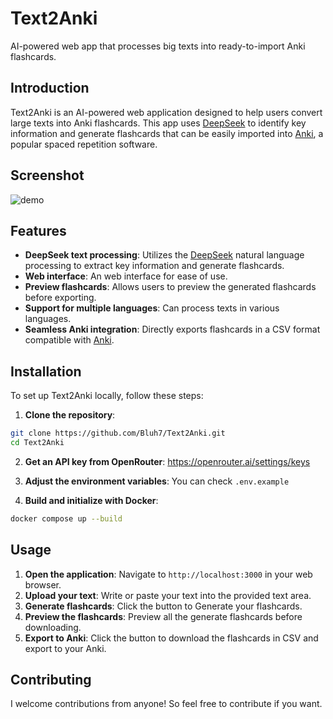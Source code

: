 ﻿# Text2Anki
AI-powered web app that processes big texts into ready-to-import Anki flashcards.

## Introduction
Text2Anki is an AI-powered web application designed to help users convert large texts into Anki flashcards. This app uses [DeepSeek](https://www.deepseek.com) to identify key information and generate flashcards that can be easily imported into [Anki](https://apps.ankiweb.net), a popular spaced repetition software.

## Screenshot
![demo](https://i.imgur.com/YmcZH75.png)

## Features
- **DeepSeek text processing**: Utilizes the [DeepSeek](https://www.deepseek.com) natural language processing to extract key information and generate flashcards.
- **Web interface**: An web interface for ease of use.
- **Preview flashcards**: Allows users to preview the generated flashcards before exporting.
- **Support for multiple languages**: Can process texts in various languages.
- **Seamless Anki integration**: Directly exports flashcards in a CSV format compatible with [Anki](https://apps.ankiweb.net).

## Installation
To set up Text2Anki locally, follow these steps:

1. **Clone the repository**:
```bash
git clone https://github.com/Bluh7/Text2Anki.git
cd Text2Anki
```

2. **Get an API key from OpenRouter**: https://openrouter.ai/settings/keys

2. **Adjust the environment variables**: You can check `.env.example`

3. **Build and initialize with Docker**:
```bash
docker compose up --build
```
## Usage

1. **Open the application**: Navigate to `http://localhost:3000` in your web browser.
2. **Upload your text**: Write or paste your text into the provided text area.
3. **Generate flashcards**: Click the button to Generate your flashcards.
4. **Preview the flashcards**: Preview all the generate flashcards before downloading.
5. **Export to Anki**: Click the button to download the flashcards in CSV and export to your Anki.

## Contributing
I welcome contributions from anyone! So feel free to contribute if you want.
